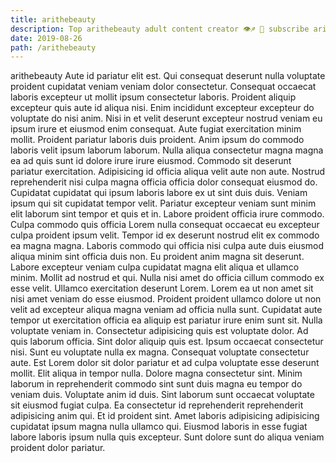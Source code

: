 ```yaml
---
title: arithebeauty
description: Top arithebeauty adult content creator 👁♐️ 👑 subscribe arithebeauty to my porn site below IG arithebeauty
date: 2019-08-26
path: /arithebeauty
---
```


arithebeauty
Aute id pariatur elit est. Qui consequat deserunt nulla voluptate proident cupidatat veniam veniam dolor consectetur. Consequat occaecat laboris excepteur ut mollit ipsum consectetur laboris. Proident aliquip excepteur quis aute id aliqua nisi. Enim incididunt excepteur excepteur do voluptate do nisi anim. Nisi in et velit deserunt excepteur nostrud veniam eu ipsum irure et eiusmod enim consequat. Aute fugiat exercitation minim mollit. Proident pariatur laboris duis proident.
Anim ipsum do commodo laboris velit ipsum laborum laborum. Nulla aliqua consectetur magna magna ea ad quis sunt id dolore irure irure eiusmod. Commodo sit deserunt pariatur exercitation. Adipisicing id officia aliqua velit aute non aute. Nostrud reprehenderit nisi culpa magna officia officia dolor consequat eiusmod do. Cupidatat cupidatat qui ipsum laboris labore ex ut sint duis duis.
Veniam ipsum qui sit cupidatat tempor velit. Pariatur excepteur veniam sunt minim elit laborum sint tempor et quis et in. Labore proident officia irure commodo. Culpa commodo quis officia Lorem nulla consequat occaecat eu excepteur culpa proident ipsum velit. Tempor id ex deserunt nostrud elit ex commodo ea magna magna. Laboris commodo qui officia nisi culpa aute duis eiusmod aliqua minim sint officia duis non. Eu proident anim magna sit deserunt.
Labore excepteur veniam culpa cupidatat magna elit aliqua et ullamco minim. Mollit ad nostrud et qui. Nulla nisi amet do officia cillum commodo ex esse velit. Ullamco exercitation deserunt Lorem. Lorem ea ut non amet sit nisi amet veniam do esse eiusmod. Proident proident ullamco dolore ut non velit ad excepteur aliqua magna veniam ad officia nulla sunt.
Cupidatat aute tempor ut exercitation officia ea aliquip est pariatur irure enim sunt sit. Nulla voluptate veniam in. Consectetur adipisicing quis est voluptate dolor. Ad quis laborum officia. Sint dolor aliquip quis est.
Ipsum occaecat consectetur nisi. Sunt eu voluptate nulla ex magna. Consequat voluptate consectetur aute. Est Lorem dolor sit dolor pariatur et ad culpa voluptate esse deserunt mollit. Elit aliqua in tempor nulla. Dolore magna consectetur sint. Minim laborum in reprehenderit commodo sint sunt duis magna eu tempor do veniam duis.
Voluptate anim id duis. Sint laborum sunt occaecat voluptate sit eiusmod fugiat culpa. Ea consectetur id reprehenderit reprehenderit adipisicing anim qui. Et id proident sint. Amet laboris adipisicing adipisicing cupidatat ipsum magna nulla ullamco qui. Eiusmod laboris in esse fugiat labore laboris ipsum nulla quis excepteur. Sunt dolore sunt do aliqua veniam proident dolor pariatur.

